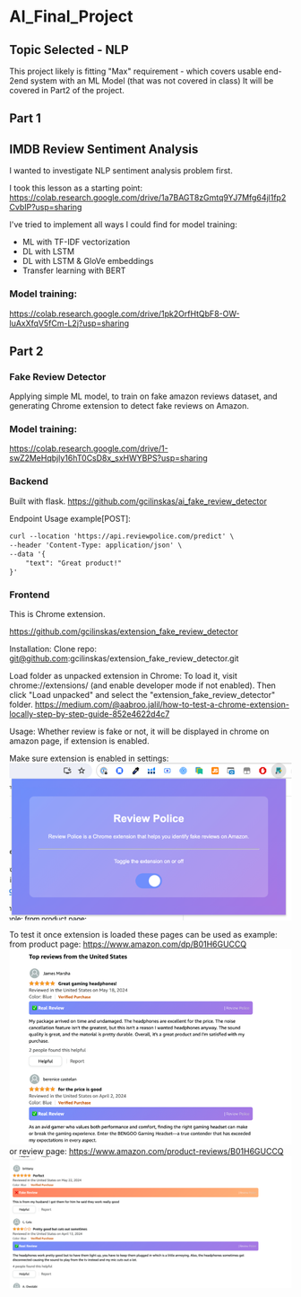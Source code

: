 # AI_Final_Project

## Topic Selected - NLP

This project likely is fitting "Max" requirement - which covers usable end-2end system with an ML Model (that was not covered in class)
It will be covered in Part2 of the project.

## Part 1 
## IMDB Review Sentiment Analysis
I wanted to investigate NLP sentiment analysis problem first.

I took this lesson as a starting point: https://colab.research.google.com/drive/1a7BAGT8zGmtq9YJ7Mfg64jl1fp2CvbIP?usp=sharing

I've tried to implement all ways I could find for model training:
- ML with TF-IDF vectorization
- DL with LSTM
- DL with LSTM & GloVe embeddings
- Transfer learning with BERT

### Model training:
https://colab.research.google.com/drive/1pk2OrfHtQbF8-OW-luAxXfqV5fCm-L2j?usp=sharing


## Part 2
### Fake Review Detector

Applying simple ML model, to train on fake amazon reviews dataset, and generating Chrome extension to detect fake reviews on Amazon.

### Model training:
https://colab.research.google.com/drive/1-swZ2MeHqbjly16hT0CsD8x_sxHWYBPS?usp=sharing

### Backend
Built with flask. 
https://github.com/gcilinskas/ai_fake_review_detector

Endpoint Usage example[POST]:
```
curl --location 'https://api.reviewpolice.com/predict' \
--header 'Content-Type: application/json' \
--data '{
    "text": "Great product!"
}'
```

### Frontend
This is Chrome extension.

https://github.com/gcilinskas/extension_fake_review_detector

Installation:
Clone repo: git@github.com:gcilinskas/extension_fake_review_detector.git

Load folder as unpacked extension in Chrome:
To load it, visit chrome://extensions/ (and enable developer mode if not enabled).
Then click "Load unpacked" and select the "extension_fake_review_detector" folder.
https://medium.com/@aabroo.jalil/how-to-test-a-chrome-extension-locally-step-by-step-guide-852e4622d4c7

Usage:
Whether review is fake or not, it will be displayed in chrome on amazon page, if extension is enabled.

Make sure extension is enabled in settings:
![Example Image](./images/extension.png "Extension Enabled Example Image")

To test it once extension is loaded these pages can be used as example:
from product page: https://www.amazon.com/dp/B01H6GUCCQ
![Example Image](./images/product_page.png "Product Page Example Image")
or review page: https://www.amazon.com/product-reviews/B01H6GUCCQ
![Example Image](./images/review_page.png "Review page Example Image")
